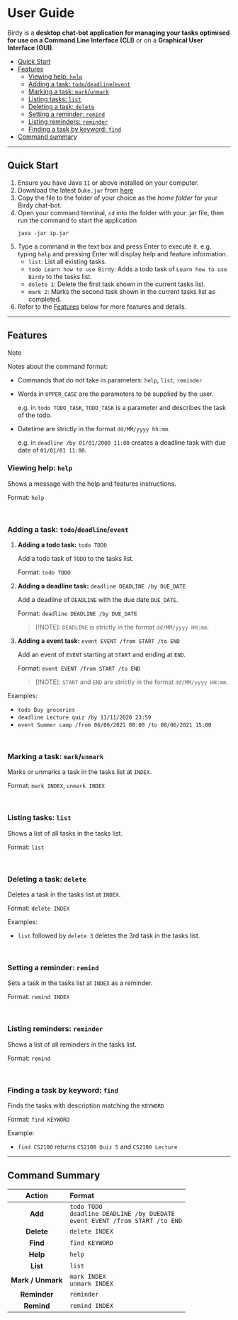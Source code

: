 # User Guide

Birdy is a **desktop chat-bot application for managing your tasks optimised for use on a Command Line Interface (CLI)**
or on a **Graphical User Interface (GUI)**.

- [Quick Start](#quick-start)
- [Features](#features)
  - [Viewing help: `help`](#viewing-help--help)
  - [Adding a task: `todo`/`deadline`/`event`](#adding-a-task--todo--deadline--event)
  - [Marking a task: `mark`/`unmark`](#marking-a-task--mark--unmark)
  - [Listing tasks: `list`](#listing-tasks--list)
  - [Deleting a task: `delete`](#deleting-a-task--delete)
  - [Setting a reminder: `remind`](#setting-a-reminder--remind)
  - [Listing reminders: `reminder`](#listing-reminders--reminder)
  - [Finding a task by keyword: `find`](#finding-a-task-by-keyword--find)
- [Command summary](#command-summary)

___
## Quick Start
1. Ensure you have Java `11` or above installed on your computer.
2. Download the latest `Duke.jar` from [here]()
3. Copy the file to the folder of your choice as the _home folder_ for your Birdy chat-bot.
4. Open your command terminal, `cd` into the folder with your .jar file, then run the command to start the application
    ```
    java -jar ip.jar
    ```
5. Type a command in the text box and press Enter to execute it. e.g. typing `help` and pressing Enter will display help
and feature information.
   - `list`: List all existing tasks.
   - `todo Learn how to use Birdy`: Adds a todo task of `Learn how to use Birdy` to the tasks list.
   - `delete 1`: Delete the first task shown in the current tasks list.
   - `mark 2`: Marks the second task shown in the current tasks list as completed.
6. Refer to the [Features](#features) below for more features and details.

___
## Features 
> [!NOTE]
> Notes about the command format:
> - Commands that do not take in parameters: `help`, `list`, `reminder`
> 
> 
> - Words in `UPPER_CASE` are the parameters to be supplied by the user.
>
>    e.g. in `todo TODO_TASK`, `TODO_TASK` is a parameter and describes the task of the todo. 
> 
> 
> - Datetime are strictly in the format `dd/MM/yyyy hh:mm`. 
> 
>   e.g. in `deadline /by 01/01/2000 11:00` creates a deadline 
task with due date of `01/01/01 11:00`.

### Viewing help: `help`
Shows a message with the help and features instructions.

Format: `help`

<br/> 

### Adding a task: `todo`/`deadline`/`event`
1. **Adding a todo task:** `todo TODO`
    
    Add a todo task of `TODO` to the tasks list.
 
    Format: `todo TODO`

2. **Adding a deadline task:** `deadline DEADLINE /by DUE_DATE`

    Add a deadline of `DEADLINE` with the due date `DUE_DATE`.

    Format: `deadline DEADLINE /by DUE_DATE`

   > [!NOTE]: `DEADLINE` is strictly in the format `dd/MM/yyyy HH:mm`.
   
3. **Adding a event task:** `event EVENT /from START /to END`

    Add an event of `EVENT` starting at `START` and ending at `END`.

    Format: `event EVENT /from START /to END`
    
    > [!NOTE]: `START` and `END` are strictly in the format `dd/MM/yyyy HH:mm`. 
   
Examples:
- `todo Buy groceries`
- `deadline Lecture quiz /by 11/11/2020 23:59`
- `event Summer camp /from 06/06/2021 08:00 /to 08/06/2021 15:00`

<br/> 

### Marking a task: `mark`/`unmark`
Marks or unmarks a task in the tasks list at `INDEX`.

Format: `mark INDEX`, `unmark INDEX`

<br/> 

### Listing tasks: `list`
Shows a list of all tasks in the tasks list.

Format: `list`

<br/> 

### Deleting a task: `delete`
Deletes a task in the tasks list at `INDEX`.

Format: `delete INDEX`

Examples:
- `list` followed by `delete 3` deletes the 3rd task 
in the tasks list.

<br/> 

### Setting a reminder: `remind`
Sets a task in the tasks list at `INDEX` as a reminder.

Format: `remind INDEX`

<br/> 

### Listing reminders: `reminder`
Shows a list of all reminders in the tasks list.

Format: `remind`

<br/> 

### Finding a task by keyword: `find`
Finds the tasks with description matching the `KEYWORD`

Format: `find KEYWORD`

Example:
- `find CS2100` returns `CS2100 Quiz 5` and `CS2100 Lecture`

___

## Command Summary
|      Action       | Format                                                                                |
|:-----------------:|:--------------------------------------------------------------------------------------|
|      **Add**      | `todo TODO`<br/>`deadline DEADLINE /by DUEDATE`<br/>`event EVENT /from START /to END` |
|    **Delete**     | `delete INDEX`                                                                        |
|     **Find**      | `find KEYWORD`                                                                        |
|     **Help**      | `help`                                                                                |
|     **List**      | `list`                                                                                |
| **Mark / Unmark** | `mark INDEX`<br/> `unmark INDEX`                                                      |
|   **Reminder**    | `reminder`                                                                            |
|    **Remind**     | `remind INDEX`                                                                        |
